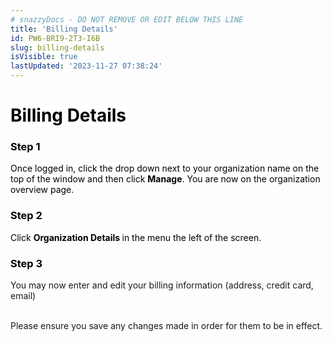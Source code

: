 ```yaml
---
# snazzyDocs - DO NOT REMOVE OR EDIT BELOW THIS LINE
title: 'Billing Details'
id: PW6-BRI9-2T3-I6B
slug: billing-details
isVisible: true
lastUpdated: '2023-11-27 07:38:24'
---
```

# <span style="color:rgb(0, 0, 0);"><span style="background-color:rgb(255, 255, 255);">Billing Details</span></span>

### <span style="color:rgb(0, 0, 0);"><span style="background-color:rgb(255, 255, 255);">Step 1</span></span>

<span style="color:rgb(0, 0, 0);"><span style="background-color:rgb(255, 255, 255);">Once logged in, click the drop down next to your organization name on the top of the window and then click </span></span> **<span style="color:rgb(0, 0, 0);"><span style="background-color:rgb(255, 255, 255);">Manage</span></span>**<span style="color:rgb(0, 0, 0);"><span style="background-color:rgb(255, 255, 255);">. You are now on the organization overview page.</span></span>

### <span style="color:rgb(0, 0, 0);"><span style="background-color:rgb(255, 255, 255);">Step 2</span></span>

<span style="color:rgb(0, 0, 0);"><span style="background-color:rgb(255, 255, 255);">Click </span></span> **<span style="color:rgb(0, 0, 0);"><span style="background-color:rgb(255, 255, 255);">Organization Details </span></span>** <span style="color:rgb(0, 0, 0);"><span style="background-color:rgb(255, 255, 255);">in the menu the left of the screen.</span></span>

### <span style="color:rgb(0, 0, 0);"><span style="background-color:rgb(255, 255, 255);">Step 3</span></span>

You may now enter and edit your billing information (address, credit card, email)

<br />

<div class="sd-callout" data-callout-type="alert">Please ensure you save any changes made in order for them to be in effect.</div>

<br />